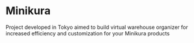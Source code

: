 # Minikura
Project developed in Tokyo aimed to build virtual warehouse organizer for increased efficiency and customization for your Minikura products
